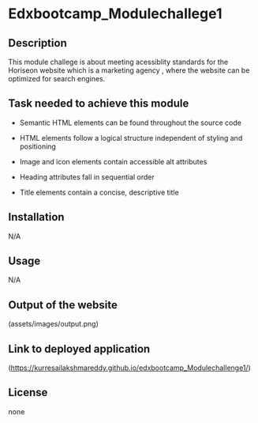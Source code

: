 # Edxbootcamp_Modulechallege1

## Description

This module challege is about meeting acessiblity standards for the Horiseon website which is a marketing agency , where the website can be optimized for search engines.

## Task needed to achieve this module

* Semantic HTML elements can be found throughout the source code

* HTML elements follow a logical structure independent of styling and positioning

* Image and icon elements contain accessible alt attributes

* Heading attributes fall in sequential order

* Title elements contain a concise, descriptive title


## Installation

N/A

## Usage 

N/A

## Output of the website

(assets/images/output.png)

## Link to deployed application

(https://kurresailakshmareddy.github.io/edxbootcamp_Modulechallenge1/)

## License

none






